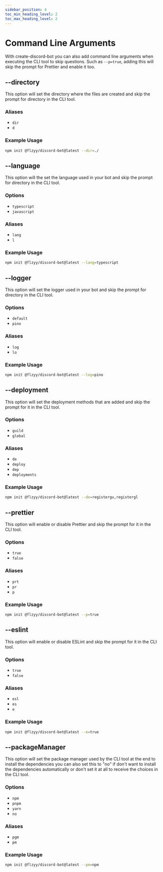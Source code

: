 ```yaml
---
sidebar_position: 4
toc_min_heading_level: 2
toc_max_heading_level: 2
---
```


# Command Line Arguments

With create-discord-bot you can also add command line arguments when executing the CLI tool to skip questions.
Such as `--p=true`, adding this will skip the prompt for Prettier and enable it too.

## --directory

This option will set the directory where the files are created and skip the prompt for directory in the CLI
tool.

### Aliases

- `dir`
- `d`

### Example Usage

```bash
npm init @flzyy/discord-bot@latest --dir=./
```

## --language

This option will the set the language used in your bot and skip the prompt for directory in the CLI tool.

### Options

- `typescript`
- `javascript`

### Aliases

- `lang`
- `l`

### Example Usage

```bash
npm init @flzyy/discord-bot@latest --lang=typescript
```

## --logger

This option will set the logger used in your bot and skip the prompt for directory in the CLI tool.

### Options

- `default`
- `pino`

### Aliases

- `log`
- `lo`

### Example Usage

```bash
npm init @flzyy/discord-bot@latest --log=pino
```

## --deployment

This option will set the deployment methods that are added and skip the prompt for it in the CLI tool.

### Options

- `guild`
- `global`

### Aliases

- `de`
- `deploy`
- `dep`
- `deployments`

### Example Usage

```bash
npm init @flzyy/discord-bot@latest --de=registergu,registergl
```

## --prettier

This option will enable or disable Prettier and skip the prompt for it in the CLI tool.

### Options

- `true`
- `false`

### Aliases

- `prt`
- `pr`
- `p`

### Example Usage

```bash
npm init @flzyy/discord-bot@latest --p=true
```

## --eslint

This option will enable or disable ESLint and skip the prompt for it in the CLI tool.

### Options

- `true`
- `false`

### Aliases

- `esl`
- `es`
- `e`

### Example Usage

```bash
npm init @flzyy/discord-bot@latest --e=true
```

## --packageManager

This option will set the package manager used by the CLI tool at the end to install the dependencies you can
also set this to "no" if don't want to install the dependencies automatically or don't set it at all to
receive the choices in the CLI tool.

### Options

- `npm`
- `pnpm`
- `yarn`
- `no`

### Aliases

- `pgm`
- `pm`

### Example Usage

```bash
npm init @flzyy/discord-bot@latest --pm=npm
```
